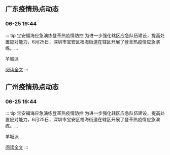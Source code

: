 
## 广东疫情热点动态

  
### 06-25 19:44
::: tip 宝安福海应急演练登革热疫情防控
为进一步强化辖区应急队伍建设，提高处置应对能力，6月25日，深圳市宝安区福海街道在辖区开展了登革热疫情应急演练。...

羊城派

[阅读全文](https://view.inews.qq.com/a/20240625A091M200?uid=8QIf3n5c5YwYuDrY7gI=&chlid=news_news_antip&suid=8QIf3n5c5YwYuDrY7gI=)
:::


## 广州疫情热点动态

  
### 06-25 19:44
::: tip 宝安福海应急演练登革热疫情防控
为进一步强化辖区应急队伍建设，提高处置应对能力，6月25日，深圳市宝安区福海街道在辖区开展了登革热疫情应急演练。...

羊城派

[阅读全文](https://view.inews.qq.com/a/20240625A091M200?uid=8QIf3n5c5YwYuDrY7gI=&chlid=news_news_antip&suid=8QIf3n5c5YwYuDrY7gI=)
:::

